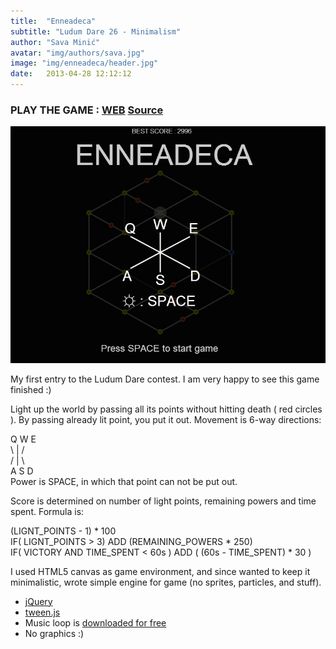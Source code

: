 ```yaml
---
title:  "Enneadeca"
subtitle: "Ludum Dare 26 - Minimalism"
author: "Sava Minić"
avatar: "img/authors/sava.jpg"
image: "img/enneadeca/header.jpg"
date:   2013-04-28 12:12:12
---
```


### PLAY THE GAME : [WEB](https://dl.dropboxusercontent.com/u/53655251/LudumDare26/index.html) [Source](https://github.com/SavaMinic/enneadeca)

<img class="def_image" src="/img/enneadeca/shot1.jpg" />

My first entry to the Ludum Dare contest.
I am very happy to see this game finished :)

Light up the world by passing all its points without hitting death ( red circles ).
By passing already lit point, you put it out.
Movement is 6-way directions:
<div>
Q  W  E<br />
 \ | /<br />
 / | \<br />
A  S  D
</div>
Power is SPACE, in which that point can not be put out.

Score is determined on number of light points, remaining powers and time spent.
Formula is:

<div>
(LIGNT_POINTS - 1) * 100<br />
IF( LIGNT_POINTS > 3) ADD (REMAINING_POWERS * 250)<br />
IF( VICTORY AND TIME_SPENT < 60s ) ADD ( (60s - TIME_SPENT) * 30 )<br />
</div>

I used HTML5 canvas as game environment, and since wanted to keep it minimalistic,
wrote simple engine for game (no sprites, particles, and stuff).

  * [jQuery](http://jquery.com/)
  * [tween.js](https://github.com/sole/tween.js/)
  * Music loop is [downloaded for free](http://www.looperman.com/loops?gid=21)
  * No graphics :)